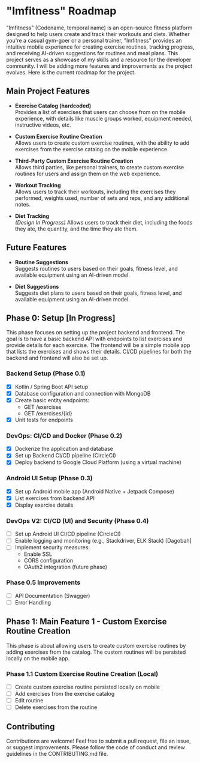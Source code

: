# "Imfitness" Roadmap

"Imfitness" (Codename, temporal name) is an open-source fitness platform designed to help users create and track their
workouts and diets. Whether you're a casual gym-goer or a personal trainer, "Imfitness" provides an intuitive mobile
experience for creating exercise routines, tracking progress, and receiving AI-driven suggestions for routines and meal
plans. This project serves as a showcase of my skills and a resource for the developer community. I will be adding more
features and improvements as the project evolves. Here is the current roadmap for the project.

## Main Project Features

- **Exercise Catalog (hardcoded)**  
  Provides a list of exercises that users can choose from on the mobile experience, with details like muscle groups
  worked, equipment needed, instructive videos, etc.

- **Custom Exercise Routine Creation**  
  Allows users to create custom exercise routines, with the ability to add exercises from the exercise catalog on the
  mobile experience.

- **Third-Party Custom Exercise Routine Creation**  
  Allows third parties, like personal trainers, to create custom exercise routines for users and assign them on the web
  experience.

- **Workout Tracking**  
  Allows users to track their workouts, including the exercises they performed, weights used, number of sets and reps,
  and any additional notes.

- **Diet Tracking**  
  *(Design In Progress)* Allows users to track their diet, including the foods they ate, the quantity, and the time they
  ate them.

## Future Features

- **Routine Suggestions**  
  Suggests routines to users based on their goals, fitness level, and available equipment using an AI-driven model.

- **Diet Suggestions**  
  Suggests diet plans to users based on their goals, fitness level, and available equipment using an AI-driven model.

## Phase 0: Setup [In Progress]

This phase focuses on setting up the project backend and frontend. The goal is to have a basic backend API with
endpoints to list exercises and provide details for each exercise. The frontend will be a simple mobile app that lists
the exercises and shows their details. CI/CD pipelines for both the backend and frontend will also be set up.

### Backend Setup (Phase 0.1)

- [x] Kotlin / Spring Boot API setup
- [x] Database configuration and connection with MongoDB
- [x] Create basic entity endpoints:
    - GET /exercises
    - GET /exercises/{id}
- [x] Unit tests for endpoints

### DevOps: CI/CD and Docker (Phase 0.2)

- [x] Dockerize the application and database
- [x] Set up Backend CI/CD pipeline (CircleCI)
- [x] Deploy backend to Google Cloud Platform (using a virtual machine)

### Android UI Setup (Phase 0.3)

- [x] Set up Android mobile app (Android Native + Jetpack Compose)
- [x] List exercises from backend API
- [x] Display exercise details

### DevOps V2: CI/CD (UI) and Security (Phase 0.4)

- [ ] Set up Android UI CI/CD pipeline (CircleCI)
- [ ] Enable logging and monitoring (e.g., Stackdriver, ELK Stack) [Dagobah]
- [ ] Implement security measures:
    - Enable SSL
    - CORS configuration
    - OAuth2 integration (future phase)

### Phase 0.5 Improvements

- [ ] API Documentation (Swagger)
- [ ] Error Handling

## Phase 1: Main Feature 1 - Custom Exercise Routine Creation

This phase is about allowing users to create custom exercise routines by adding exercises from the catalog. The custom
routines will be persisted locally on the mobile app.

### Phase 1.1 Custom Exercise Routine Creation (Local)

- [ ] Create custom exercise routine persisted locally on mobile
- [ ] Add exercises from the exercise catalog
- [ ] Edit routine
- [ ] Delete exercises from the routine

## Contributing

Contributions are welcome! Feel free to submit a pull request, file an issue, or suggest improvements. Please follow the
code of conduct and review guidelines in the CONTRIBUTING.md file.
